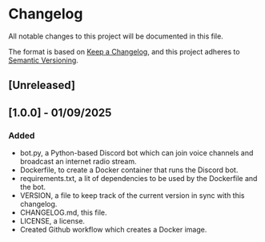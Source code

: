 # Changelog

All notable changes to this project will be documented in this file.

The format is based on [Keep a Changelog](https://keepachangelog.com/en/1.1.0/),
and this project adheres to [Semantic Versioning](https://semver.org/spec/v2.0.0.html).

## [Unreleased]

## [1.0.0] - 01/09/2025

### Added
- bot.py, a Python-based Discord bot which can join voice channels and broadcast an internet radio stream.
- Dockerfile, to create a Docker container that runs the Discord bot.
- requirements.txt, a lit of dependencies to be used by the Dockerfile and the bot.
- VERSION, a file to keep track of the current version in sync with this changelog.
- CHANGELOG.md, this file.
- LICENSE, a license.
- Created Github workflow which creates a Docker image.
